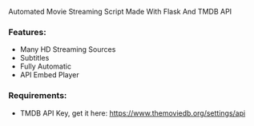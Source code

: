 Automated Movie Streaming Script Made With Flask And TMDB API

### Features:
- Many HD Streaming Sources
- Subtitles
- Fully Automatic
- API Embed Player

### Requirements:
- TMDB API Key, get it here: https://www.themoviedb.org/settings/api


